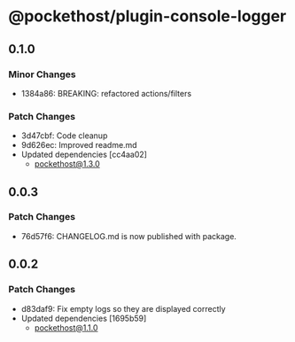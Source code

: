 # @pockethost/plugin-console-logger

## 0.1.0

### Minor Changes

- 1384a86: BREAKING: refactored actions/filters

### Patch Changes

- 3d47cbf: Code cleanup
- 9d626ec: Improved readme.md
- Updated dependencies [cc4aa02]
  - pockethost@1.3.0

## 0.0.3

### Patch Changes

- 76d57f6: CHANGELOG.md is now published with package.

## 0.0.2

### Patch Changes

- d83daf9: Fix empty logs so they are displayed correctly
- Updated dependencies [1695b59]
  - pockethost@1.1.0
